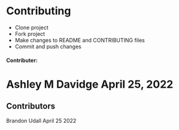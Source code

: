 # Contributing
  - Clone project
  - Fork project
  - Make changes to README and CONTRIBUTING files
  - Commit and push changes

#### Contributer:
Ashley M Davidge April 25, 2022
=======
## Contributors
Brandon Udall April 25 2022

